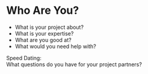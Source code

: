 <!-- .slide: data-state="standard" data-background="./files/smiley-1041796_1280.jpg" -->
<!-- https://pixabay.com/illustrations/smiley-emoji-emote-symbol-emoticon-1041796/ -->
# Who Are You?

- What is your project about?
- What is your expertise?
- What are you good at?
- What would you need help with?

<span class="fragment">Speed Dating:<br>What questions do you have for your project partners?</span>

